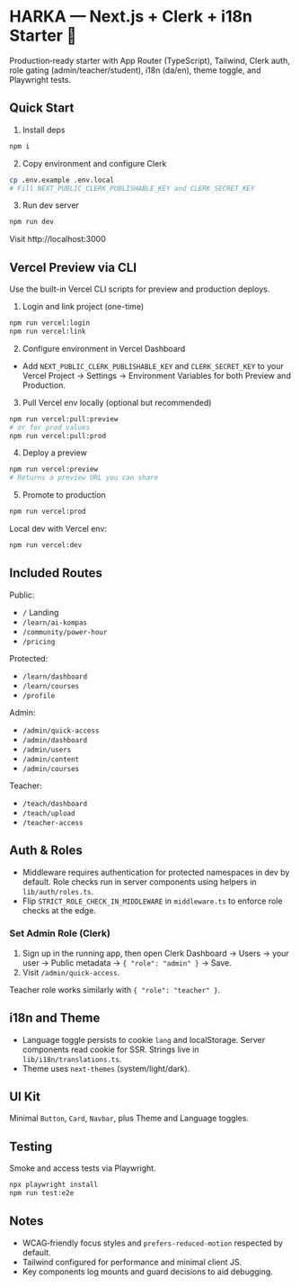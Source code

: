 # HARKA — Next.js + Clerk + i18n Starter 🚀

Production‑ready starter with App Router (TypeScript), Tailwind, Clerk auth, role gating (admin/teacher/student), i18n (da/en), theme toggle, and Playwright tests.

## Quick Start

1) Install deps

```bash
npm i
```

2) Copy environment and configure Clerk

```bash
cp .env.example .env.local
# Fill NEXT_PUBLIC_CLERK_PUBLISHABLE_KEY and CLERK_SECRET_KEY
```

3) Run dev server

```bash
npm run dev
```

Visit http://localhost:3000

## Vercel Preview via CLI

Use the built-in Vercel CLI scripts for preview and production deploys.

1) Login and link project (one-time)

```bash
npm run vercel:login
npm run vercel:link
```

2) Configure environment in Vercel Dashboard

- Add `NEXT_PUBLIC_CLERK_PUBLISHABLE_KEY` and `CLERK_SECRET_KEY` to your Vercel Project → Settings → Environment Variables for both Preview and Production.

3) Pull Vercel env locally (optional but recommended)

```bash
npm run vercel:pull:preview
# or for prod values
npm run vercel:pull:prod
```

4) Deploy a preview

```bash
npm run vercel:preview
# Returns a preview URL you can share
```

5) Promote to production

```bash
npm run vercel:prod
```

Local dev with Vercel env:

```bash
npm run vercel:dev
```

## Included Routes

Public:
- `/` Landing
- `/learn/ai-kompas`
- `/community/power-hour`
- `/pricing`

Protected:
- `/learn/dashboard`
- `/learn/courses`
- `/profile`

Admin:
- `/admin/quick-access`
- `/admin/dashboard`
- `/admin/users`
- `/admin/content`
- `/admin/courses`

Teacher:
- `/teach/dashboard`
- `/teach/upload`
- `/teacher-access`

## Auth & Roles

- Middleware requires authentication for protected namespaces in dev by default. Role checks run in server components using helpers in `lib/auth/roles.ts`.
- Flip `STRICT_ROLE_CHECK_IN_MIDDLEWARE` in `middleware.ts` to enforce role checks at the edge.

### Set Admin Role (Clerk)

1. Sign up in the running app, then open Clerk Dashboard → Users → your user → Public metadata → `{ "role": "admin" }` → Save.
2. Visit `/admin/quick-access`.

Teacher role works similarly with `{ "role": "teacher" }`.

## i18n and Theme

- Language toggle persists to cookie `lang` and localStorage. Server components read cookie for SSR. Strings live in `lib/i18n/translations.ts`.
- Theme uses `next-themes` (system/light/dark).

## UI Kit

Minimal `Button`, `Card`, `Navbar`, plus Theme and Language toggles.

## Testing

Smoke and access tests via Playwright.

```bash
npx playwright install
npm run test:e2e
```

## Notes

- WCAG‑friendly focus styles and `prefers-reduced-motion` respected by default.
- Tailwind configured for performance and minimal client JS.
- Key components log mounts and guard decisions to aid debugging.
